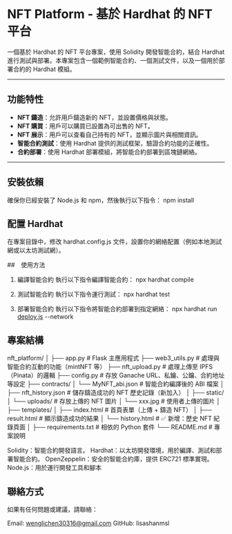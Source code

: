 # NFT Platform - 基於 Hardhat 的 NFT 平台

一個基於 Hardhat 的 NFT 平台專案，使用 Solidity 開發智能合約，結合 Hardhat 進行測試與部署。本專案包含一個範例智能合約、一個測試文件，以及一個用於部署合約的 Hardhat 模組。

---

## 功能特性

- **NFT 鑄造**：允許用戶鑄造新的 NFT，並設置價格與狀態。
- **NFT 購買**：用戶可以購買已設置為可出售的 NFT。
- **NFT 展示**：用戶可以查看自己持有的 NFT，並顯示圖片與相關資訊。
- **智能合約測試**：使用 Hardhat 提供的測試框架，驗證合約功能的正確性。
- **合約部署**：使用 Hardhat 部署模組，將智能合約部署到區塊鏈網絡。

---
## 安裝依賴
確保你已經安裝了 Node.js 和 npm，然後執行以下指令：
npm install

## 配置 Hardhat
在專案目錄中，修改 hardhat.config.js 文件，設置你的網絡配置（例如本地測試網或以太坊測試網）。

##　使用方法
1. 編譯智能合約
執行以下指令編譯智能合約：
npx hardhat compile

2. 測試智能合約
執行以下指令運行測試：
npx hardhat test

3. 部署智能合約
執行以下指令將智能合約部署到指定網絡：
npx hardhat run [deploy.js](http://_vscodecontentref_/1) --network <network-name>

## 專案結構
nft_platform/
│
├── app.py                        # Flask 主應用程式
├── web3_utils.py                 # 處理與智能合約互動的功能（mintNFT 等）
├── nft_upload.py                 # 處理上傳至 IPFS（Pinata）的邏輯
├── config.py                     # 存放 Ganache URL、私鑰、公鑰、合約地址等設定
├── contracts/
│   └── MyNFT_abi.json            # 智能合約編譯後的 ABI 檔案
│
├── nft_history.json              # 儲存鑄造成功的 NFT 歷史記錄（新加入）
│
├── static/
│   └── uploads/                  # 存放上傳的 NFT 圖片
│       └── xxx.jpg               # 使用者上傳的圖片
│
├── templates/
│   ├── index.html                # 首頁表單（上傳 + 鑄造 NFT）
│   ├── result.html               # 顯示鑄造成功的結果
│   └── history.html              # ✅ 新增：歷史 NFT 紀錄頁面
│
├── requirements.txt              # 相依的 Python 套件
└── README.md                     # 專案說明

Solidity：智能合約開發語言。
Hardhat：以太坊開發環境，用於編譯、測試和部署智能合約。
OpenZeppelin：安全的智能合約庫，提供 ERC721 標準實現。
Node.js：用於運行開發工具和腳本

## 聯絡方式
如果有任何問題或建議，請聯絡：

Email: wenglichen30316@gmail.com
GitHub: lisashanmsl
